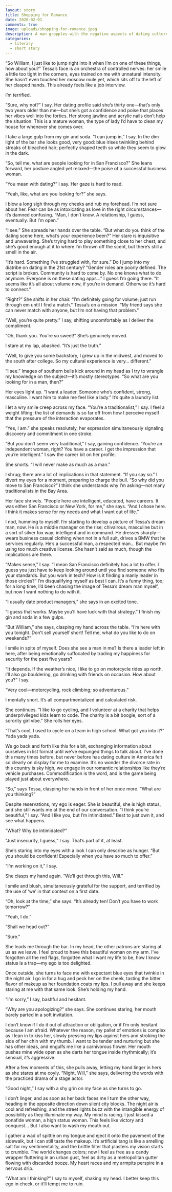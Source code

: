 ```yaml
---
layout: story
title: Shopping for Romance
date: 2020-02-01
comments: true
image: uploads/shopping-for-romance.jpeg
description: A man grapples with the negative aspects of dating culture that confront him as he goes on a date with a woman he met on the internet.
categories: 
  - literary
  - short story
---
```


“So William, I just like to jump right into it when I’m on one of these things, how about you?” Tessa’s face is an orchestra of controlled nerves: her smile a little too tight in the corners, eyes trained on me with unnatural intensity. She hasn’t even touched her moscow mule yet, which sits off to the left of her clasped hands. This already feels like a job interview. 

I’m terrified. 

“Sure, why not?” I say. Her dating profile said she’s thirty one—that’s only two years older than me—but she’s got a confidence and poise that places her vibes well into the forties. Her strong jawline and acrylic nails don’t help the situation. This is a mature woman, the type of lady I’d have to clean my house for whenever she comes over.

I take a large gulp from my gin and soda. “I can jump in,” I say. In the dim light of the bar she looks good, very good: blue irises twinkling behind streaks of bleached hair; perfectly shaped teeth so white they seem to glow in the dark.

“So, tell me, what are people looking for in San Francisco?” She leans forward, her posture angled yet relaxed—the poise of a successful business woman.

“You mean with dating?” I say. Her gaze is hard to read.

“Yeah, like, what are you looking for?” she says.

I blow a long sigh through my cheeks and rub my forehead. I’m not sure about her. Fear can be as intoxicating as love in the right circumstances—it’s damned confusing.  “Man, I don’t know. A relationship, I guess, eventually. But I’m open.”

“I see.” She spreads her hands over the table. “But what do you think of the dating scene here, what’s your experience been?” Her stare is inquisitive and unwavering. She’s trying hard to play something close to her chest, and she’s good enough at it to where I’m thrown off the scent, but there’s still a smell in the air.

“It’s hard. Something I’ve struggled with, for sure.” Do I jump into my diatribe on dating in the 21st century? “Gender roles are poorly defined. The script is broken. Community is hard to come by. No one knows what to do anymore. Everyone is on these dating apps...” I guess I’m going there. “It seems like it’s all about volume now, if you’re in demand. Otherwise it’s hard to connect.”

“Right?” She shifts in her chair. “I’m definitely going for volume; just run through em until I find a match.” Tessa’s on a mission. “My friend says she can never match with anyone, but I’m not having that problem.”

“Well, you’re quite pretty.” I say, shifting uncomfortably as I deliver the compliment.

“Oh, thank you. You’re so sweet!” She’s genuinely moved.

I stare at my lap, abashed. “It’s just the truth.”

“Well, to give you some backstory, I grew up in the midwest, and moved to the south after college. So my cultural experience is very… different.”

“I see.” Images of southern bells kick around in my head as I try to wrangle my knowledge on the subject—it’s mostly stereotypes. “So what are you looking for in a man, then?”

Her eyes light up. “I want a leader. Someone who’s confident, strong, masculine. I want him to make me feel like a lady.” It’s quite a laundry list.

I let a wry smile creep across my face. “You’re a traditionalist,” I say. I feel a weight lifting; the list of demands is so far off from how I perceive myself that the pressure of the interaction evaporates.

“Yes, I am.” she speaks resolutely, her expression simultaneously signaling discovery and commitment in one stroke.

“But you don’t seem very traditional,” I say, gaining confidence. “You’re an independent woman, right? You have a career. I get the impression that you’re intelligent.” I saw the career bit on her profile.

She snorts. “I will never make as much as a man.”

I shrug; there are a lot of implications in that statement. “If you say so.” I divert my eyes for a moment, preparing to charge the bull. “So why did you move to San Francisco?” I think she understands why I’m asking—not many traditionalists in the Bay Area.

Her face shrivels. “People here are intelligent, educated, have careers. It was either San Francisco or New York, for me,” she says. “And I chose here. I think it makes sense for my needs and what I want out of life.”

I nod, humming to myself. I’m starting to develop a picture of Tessa’s dream man, now. He is a middle manager on the rise; chivalrous, masculine but in a sort of silver fox way; intelligent and in command. He dresses sharply—wears business casual clothing when not in a full suit, drives a BMW that he services regularly. He’s a successful man, a respected man… But maybe I’m using too much creative license. She hasn’t said as much, though the implications are there.

“Makes sense,” I say. “I mean San Francisco definitely has a lot to offer. I guess you just have to keep looking around until you find someone who fits your standards. But you work in tech? How is it finding a manly leader in those circles?” I’m disqualifying myself as best I can. It’s a funny thing, too; for a long time, I’d been chasing the image of Tessa’s dream man myself, but now I want nothing to do with it.

“I usually date product managers,” she says in an excited tone.

“I guess that works. Maybe you’ll have luck with that strategy.” I finish my gin and soda in a few gulps.

“But William,” she says, clasping my hand across the table. “I’m here with you tonight. Don’t sell yourself short! Tell me, what do you like to do on weekends?”

I smile in spite of myself. Does she see a man in me? Is there a leader left in here, after being emotionally suffocated by trading my happiness for security for the past five years?

“It depends. If the weather’s nice, I like to go on motorcycle rides up north. I’ll also go bouldering, go drinking with friends on occasion. How about you?” I say.

“Very cool—motorcycling, rock climbing; so adventurous.”

I mentally snort. It’s all compartmentalized and calculated risk.

She continues. “I like to go cycling, and I volunteer at a charity that helps underprivileged kids learn to code. The charity is a bit boogie, sort of a sorority girl vibe.” She rolls her eyes.

“That’s cool, I used to cycle on a team in high school. What got you into it?” Yada yada yada. 

We go back and forth like this for a bit, exchanging information about ourselves in list format until we’ve expunged things to talk about. I’ve done this many times before, but never before has dating culture in America felt so clearly on display for me to examine. It’s no wonder the divorce rate in this country is sky high, we engage in our romantic relationships like they’re vehicle purchases. Commodification is the word, and is the game being played just about everywhere.

“So,” says Tessa, clasping her hands in front of her once more. “What are you thinking?”

Despite reservations, my ego is eager. She is beautiful, she is high status, and she still wants me at the end of our conversation. “I think you’re beautiful,” I say. “And I like you, but I’m intimidated.” Best to just own it, and see what happens.

“What? Why be intimidated?”

“Just insecurity, I guess,” I say. That’s part of it, at least.

She’s staring into my eyes with a look I can only describe as hunger. “But you should be confident! Especially when you have so much to offer.”

“I’m working on it,” I say.

She clasps my hand again. “We’ll get through this, Will.”

I smile and blush, simultaneously grateful for the support, and terrified by the use of ‘we’ in that context on a first date.

“Oh, look at the time,” she says. “It’s already ten! Don’t you have to work tomorrow?”

“Yeah, I do.”

“Shall we head out?”

“Sure.”

She leads me through the bar. In my head, the other patrons are staring at us as we leave. I feel proud to have this beautiful woman on my arm. I’ve forgotten all the red flags, forgotten what I want my life to be, how I know status is a trap—my ego is too delighted.

Once outside, she turns to face me with expectant blue eyes that twinkle in the night air. I go in for a hug and peck her on the cheek, tasting the bitter flavor of makeup as her foundation coats my lips. I pull away and she keeps staring at me with that same look. She’s holding my hand.

“I’m sorry,” I say, bashful and hesitant.

“Why are you apologizing?” she says. She continues staring, her mouth barely parted in a soft invitation. 

I don’t know if I do it out of attraction or obligation, or if I’m only hesitant because I am afraid. Whatever the reason, my pallet of emotions is complex as I lean in to kiss her, slowly pressing my lips against hers and stroking the side of her chin with my thumb. I want to be tender and nurturing but she has other ideas, and engulfs me like a carnivorous flower. Her mouth pushes mine wide open as she darts her tongue inside rhythmically; it’s sensual, it’s aggressive.

After a few moments of this, she pulls away, letting my hand linger in hers as she stares at me coyly. “Night, Will,” she says, delivering the words with the practiced drama of a stage actor.

“Good night,” I say with a shy grin on my face as she turns to go.

I don’t linger, and as soon as her back faces me I turn the other way, heading in the opposite direction down silent city blocks. The night air is cool and refreshing, and the street lights buzz with the intangible energy of possibility as they illuminate my way. My mind is racing. I just kissed a bonafide woman, a high status woman. This feels like victory and conquest… But I also want to wash my mouth out.

I gather a wad of spittle on my tongue and eject it onto the pavement of the sidewalk, but I can still taste the makeup. It’s artificial tang is like a smelling salt for my sentimentality, and the brittle filter that plasters my vision starts to crumble. The world changes colors; now I feel as free as a candy wrapper fluttering in an urban gust, feel as dirty as a metropolitan gutter flowing with discarded booze. My heart races and my armpits perspire in a nervous drip.

“What am I thinking?” I say to myself, shaking my head. I better keep this ego in check, or it’ll tempt me to ruin.